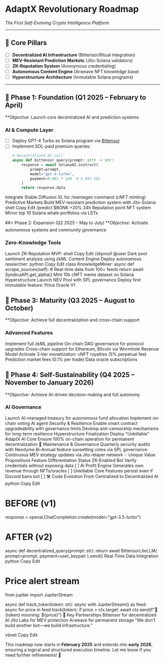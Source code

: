 # AdaptX Revolutionary Roadmap  
*The First Self-Evolving Crypto Intelligence Platform*  

---

## 🌟 Core Pillars
- [ ] **Decentralized AI Infrastructure** (Bittensor/Ritual integration)  
- [ ] **MEV-Resistant Prediction Markets** (Jito-Solana validators)  
- [ ] **ZK-Reputation System** (Anonymous credentialing)  
- [ ] **Autonomous Content Engine** (Arweave NFT knowledge base)  
- [ ] **Hyperstructure Architecture** (Immutable Solana programs)  

---

## 🚀 Phase 1: Foundation (Q1 2025 – February to April)  
***Objective*: Launch core decentralized AI and prediction systems  

### AI & Compute Layer  
- [ ] Deploy GPT-4 Turbo as Solana program via [Bittensor](https://bittensor.com/)  
- [ ] Implement SOL-paid premium queries:  
  ```python
  # Decentralized AI call
  async def bittensor_query(prompt: str) -> str:
      response = await SolanaAI.instruct(
          prompt=prompt,
          model="gpt-4-turbo",
          payment=0.001 * 1e9  # 0.001 SOL
      )
      return response.data
 Integrate Stable Diffusion XL for /memegen command (cNFT minting)
Predictive Markets
 Build MEV-resistant prediction system with Jito-Solana:
shell
Copy
Edit
/predict $BONK +20% 24h
 Reputation point NFT system
 Mirror top 10 Solana whale portfolios via LSTs

##⚡ Phase 2: Expansion (Q2 2025 – May to July)
***Objective*: Activate autonomous systems and community governance

### Zero-Knowledge Tools
 Launch ZK-Reputation MVP:
shell
Copy
Edit
/zkproof @user
 Dark pool sentiment analysis using zkML
Content Engine
 Deploy autonomous researcher:
python
Copy
Edit
class KnowledgeMiner:
    async def scrape_sources(self):
        # Real-time data from 100+ feeds
        return await SyndicaAPI.get_alpha()
 Mint 10k cNFT meme dataset on Solana
Hyperstructure
 Launch NEV Pool with SPL governance
 Deploy first immutable feature: Price Oracle V1
 
## 🌌 Phase 3: Maturity (Q3 2025 – August to October)
***Objective*: Achieve full decentralization and cross-chain support

### Advanced Features
 Implement full zkML pipeline
 On-chain DAO governance for protocol upgrades
 Cross-chain support for Ethereum, Bitcoin via Wormhole
Revenue Model
 Activate 3-tier monetization:
cNFT royalties (5% perpetual fee)
Prediction market fees (0.1% per trade)
Data oracle subscriptions

## 🎯 Phase 4: Self-Sustainability (Q4 2025 – November to January 2026)
***Objective*: Achieve AI-driven decision-making and full autonomy

### AI Governance
 Launch AI-managed treasury for autonomous fund allocation
 Implement on-chain voting AI agent
Security & Resilience
 Enable smart contract upgradeability with governance limits
 Develop anti-censorship mechanisms for long-term resilience
Hyperstructure Finalization
 Deploy "Unkillable" AdaptX AI Core
 Ensure 100% on-chain operation for permanent decentralization
🔄 Maintenance & Governance
 Quarterly security audits with Neodyme
 Bi-Annual feature sunsetting votes via SPL governance
 Continuous MEV strategy updates via Jito relayer network
💡 Unique Value Propositions
Feature	Differentiation	Status
ZK-Enabled Bot	Verify credentials without exposing data	[ ]
AI Profit Engine	Generates own revenue through NFTs/oracles	[ ]
Unkillable Core	Features persist even if Discord bans bot	[ ]
🛠 Code Evolution
From Centralized to Decentralized AI
python
Copy
Edit
# BEFORE (v1)
response = openai.ChatCompletion.create(model="gpt-3.5-turbo")

# AFTER (v2)
async def decentralized_query(prompt: str):
    return await BittensorLiteLLM(
        prompt=prompt, 
        payment=user_keypair
    ).send()
Real-Time Data Integration
python
Copy
Edit
# Price alert stream
from jupiter import JupiterStream

async def track_token(token: str):
    async with JupiterStream() as feed:
        async for price in feed.track(token):
            if price > ctx.target:
                await ctx.send(f"🚀 {token} mooning: ${price}")
🔗 Key Partnerships
Bittensor for decentralized AI
Jito Labs for MEV protection
Arweave for permanent storage
"We don't build another bot—we build infrastructure."

vbnet
Copy
Edit

This roadmap now starts in **February 2025** and extends into **early 2026**, ensuring a logical and structured execution timeline. Let me know if you need further refinements! 🚀
